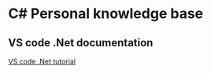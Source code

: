 # C# Personal knowledge base

## VS code .Net documentation

[VS code .Net tutorial](https://docs.microsoft.com/en-us/dotnet/core/tutorials/library-with-visual-studio-code?pivots=dotnet-6-0)
